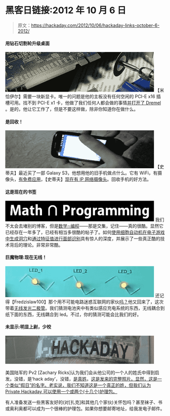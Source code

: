 # 黑客日链接:2012 年 10 月 6 日

> 原文：<https://hackaday.com/2012/10/06/hackaday-links-october-6-2012/>

#### 用钻石切割轮升级桌面

[![](img/96e02baad2b0c251cc5cf1a3a3b2bea9.png "saw")](http://hackaday.com/wp-content/uploads/2012/10/saw.jpg) 【米恰伊尔】需要一块新显卡。唯一的问题是他的主板没有任何空闲的 PCI-E x16 插槽可用。找不到 PCI-E x1 卡，他做了我们任何人都会做的事情[并打开了 Dremel](http://3.14.by/en/read/videocard-pcie-conversion-x16-x1) 。是的，他让它工作了，但是不要这样做，除非你知道你在做什么。

#### 是回收！

[![](img/70d905bf7578dee38a6304af945f9694.png "ipcam")](http://hackaday.com/wp-content/uploads/2012/10/ipcam.jpg) 【史蒂夫】最近买了一部 Galaxy S3，他想用他的旧手机做点什么。它有 WiFi，有摄像头，[有免费应用](https://play.google.com/store/apps/details?id=com.pas.webcam)，【史蒂夫】[现在有 IP 网络摄像头](http://www.youtube.com/watch?v=zsPSvnTr3Jo)。回收手机的好方法。

#### 这是现在的书签

[![](img/5a8cd69736a552d832c77c1a929b8497.png "mathnprogramming")](http://hackaday.com/wp-content/uploads/2012/10/mathnprogramming.png) 我们不太会去堵别的博客，但是[数学∩编程](http://jeremykun.wordpress.com/)——那是交集，记住——真的很酷。显然它已经存在一年多了，已经有相当多很酷的帖子了。如何[使用细胞自动机在电子游戏中生成洞穴](http://jeremykun.wordpress.com/2012/07/29/the-cellular-automaton-method-for-cave-generation/)和[通过特征值进行面部识别](http://jeremykun.wordpress.com/2011/07/27/eigenfaces/)具有惊人的深度，并展示了一些真正酷的技术背后的理论。非常非常酷。

#### 巨魔物理:现在无线！

[![](img/5626f946e9b9c8ecb132a7e89acec5e4.png "wireless")](http://hackaday.com/wp-content/uploads/2012/10/wireless.jpg) 还记得【Fredzislaw100】那个用不可能电路迷惑互联网的家伙[吗？](http://hackaday.com/2011/12/19/ask-hackaday-troll-physics-edition/)他又回来了，这次带着[无线发光二极管](http://www.youtube.com/watch?v=s1eMryiU1ro&feature=g-u-u)。我们猜测电池夹中有类似感应充电系统的东西，无线耦合到纸下面的东西，无线耦合到 led。不过，你的猜测可能会比我们的好。

#### 未显示:明显上尉，少校

![](img/ab69700050dda68dea0c14a1838ded62.png "hadsmall")

美国陆军的 Pv2 [Zachary Ricks]认为我们会从他公司的一个人的姓氏中得到启发。没错，是‘hack aday’，没错，[是真姓](http://www.ancestry.com/name-origin?surname=hackaday)。[这是发来的完整照片。显然，这是一个类似“假日”的名字。老实说，我们不知道这是一个真正的姓，但我们认为 Private Hackaday 可以使用一个或两个(十几个)护理包。](http://hackaday.com/wp-content/uploads/2012/10/hackaday.jpg)

有人准备发送一些黑客友好的(对[扎克]和其他几个家伙)关怀包吗？甚至袜子、书或奥利奥都可以成为一个很棒的护理包。如果你想要邮寄地址，给我发电子邮件。